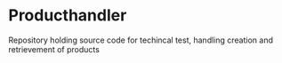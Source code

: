 # Producthandler
Repository holding source code for techincal test, handling creation and retrievement of products
